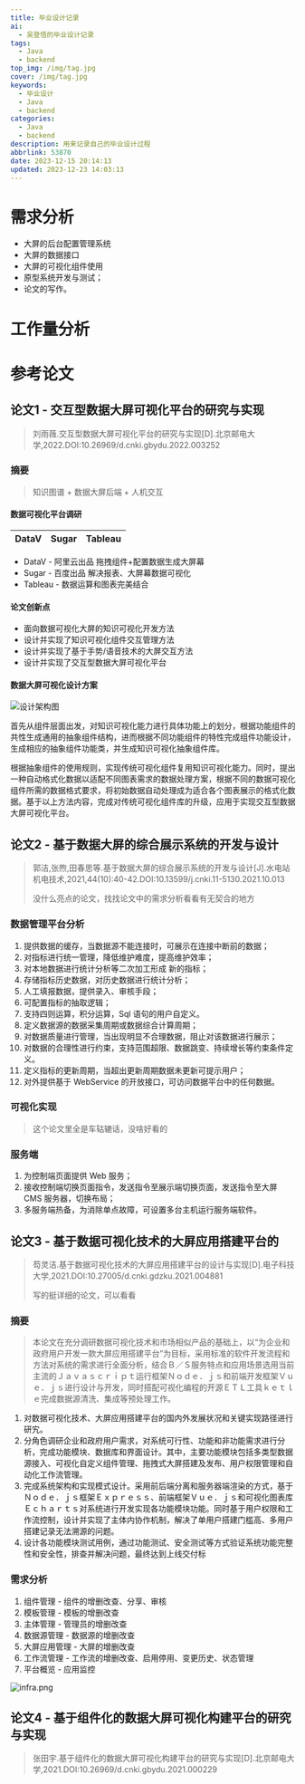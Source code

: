 ```yaml
---
title: 毕业设计记录
ai: 
  - 吴登悟的毕业设计记录
tags:
  - Java
  - backend
top_img: /img/tag.jpg
cover: /img/tag.jpg
keywords:
  - 毕业设计
  - Java
  - backend
categories:
  - Java
  - backend
description: 用来记录自己的毕业设计过程
abbrlink: 53870
date: 2023-12-15 20:14:13
updated: 2023-12-23 14:03:13
---
```


# 需求分析
- 大屏的后台配置管理系统
- 大屏的数据接口
- 大屏的可视化组件使用
- 原型系统开发与测试；
- 论文的写作。

# 工作量分析


# 参考论文

## 论文1 - 交互型数据大屏可视化平台的研究与实现

> 刘雨薇.交互型数据大屏可视化平台的研究与实现[D].北京邮电大学,2022.DOI:10.26969/d.cnki.gbydu.2022.003252

### 摘要

> 知识图谱 + 数据大屏后端 + 人机交互

#### 数据可视化平台调研

| DataV | Sugar | Tableau |
|-------|-------|---------|

- DataV - 阿里云出品 拖拽组件+配置数据生成大屏幕
- Sugar - 百度出品 解决报表、大屏幕数据可视化
- Tableau - 数据运算和图表完美结合
#### 论文创新点
- 面向数据可视化大屏的知识可视化开发方法
- 设计并实现了知识可视化组件交互管理方法
- 设计并实现了基于手势/语音技术的大屏交互方法
- 设计并实现了交互型数据大屏可视化平台

#### 数据大屏可视化设计方案
![设计架构图](/毕业设计记录/design.png)

首先从组件层面出发，对知识可视化能力进行具体功能上的划分，根据功能组件的共性生成通用的抽象组件结构，进而根据不同功能组件的特性完成组件功能设计，生成相应的抽象组件功能类，并生成知识可视化抽象组件库。

根据抽象组件的使用规则，实现传统可视化组件复用知识可视化能力。同时，提出一种自动格式化数据以适配不同图表需求的数据处理方案，根据不同的数据可视化组件所需的数据格式要求，将初始数据自动处理成为适合各个图表展示的格式化数据。基于以上方法内容，完成对传统可视化组件库的升级，应用于实现交互型数据大屏可视化平台。
## 论文2 - 基于数据大屏的综合展示系统的开发与设计

> 郭洁,张煦,田春思等.基于数据大屏的综合展示系统的开发与设计[J].水电站机电技术,2021,44(10):40-42.DOI:10.13599/j.cnki.11-5130.2021.10.013 
> 
> 没什么亮点的论文，找找论文中的需求分析看看有无契合的地方

### 数据管理平台分析
1. 提供数据的缓存，当数据源不能连接时，可展示在连接中断前的数据；
2. 对指标进行统一管理，降低维护难度，提高维护效率；
3. 对本地数据进行统计分析等二次加工形成 新的指标；
4. 存储指标历史数据，对历史数据进行统计分析；
5. 人工填报数据，提供录入、审核手段；
6. 可配置指标的抽取逻辑；
7. 支持四则运算，积分运算，Sql 语句的用户自定义。
8. 定义数据源的数据采集周期或数据综合计算周期；
9. 对数据质量进行管理，当出现明显不合理数据，阻止对该数据进行展示；
10. 对数据的合理性进行约束，支持范围超限、数据跳变、持续增长等约束条件定义。
11. 定义指标的更新周期，当超出更新周期数据未更新可提示用户；
12. 对外提供基于 WebService 的开放接口，可访问数据平台中的任何数据。
### 可视化实现
> 这个论文里全是车轱辘话，没啥好看的

### 服务端
1. 为控制端页面提供 Web 服务；
2. 接收控制端切换页面指令，发送指令至展示端切换页面，发送指令至大屏 CMS 服务器，切换布局；
3. 多服务端热备，为消除单点故障，可设置多台主机运行服务端软件。

## 论文3 - 基于数据可视化技术的大屏应用搭建平台的
> 芶灵洁.基于数据可视化技术的大屏应用搭建平台的设计与实现[D].电子科技大学,2021.DOI:10.27005/d.cnki.gdzku.2021.004881
> 
> 写的挺详细的论文，可以看看

### 摘要
> 本论文在充分调研数据可视化技术和市场相似产品的基础上，以“为企业和政府用户开发一款大屏应用搭建平台”为目标，采用标准的软件开发流程和方法对系统的需求进行全面分析，结合Ｂ／Ｓ服务特点和应用场景选用当前主流的Ｊａｖａｓｃｒｉｐｔ运行框架Ｎｏｄｅ．ｊｓ和前端开发框架Ｖｕｅ．ｊｓ进行设计与开发，同时搭配可视化编程的开源ＥＴＬ工具ｋｅｔｌｅ完成数据源清洗、集成等预处理工作。
1. 对数据可视化技术、大屏应用搭建平台的国内外发展状况和关键实现路径进行研宄。
2. 分角色调研企业和政府用户需求，对系统可行性、功能和非功能需求进行分析，完成功能模块、数据库和界面设计。其中，主要功能模块包括多类型数据源接入、可视化自定义组件管理、拖拽式大屏搭建及发布、用户权限管理和自动化工作流管理。
3. 完成系统架构和实现模式设计。采用前后端分离和服务器端渲染的方式，基于Ｎｏｄｅ．ｊｓ框架Ｅｘｐｒｅｓｓ、前端框架Ｖｕｅ．ｊｓ和可视化图表库Ｅｃｈａｒｔｓ对系统进行开发实现各功能模块功能。同时基于用户权限和工作流控制，设计并实现了主体内协作机制，解决了单用户搭建门槛高、多用户搭建记录无法溯源的问题。
4. 设计各功能模块测试用例，通过功能测试、安全测试等方式验证系统功能完整性和安全性，排查并解决问题，最终达到上线交付标

### 需求分析
1. 组件管理 - 组件的增删改查、分享、审核
2. 模板管理 - 模板的增删改查
3. 主体管理 - 管理员的增删改查
4. 数据源管理 - 数据源的增删改查
5. 大屏应用管理 - 大屏的增删改查
6. 工作流管理 - 工作流的增删改查、启用停用、变更历史、状态管理
7. 平台概览 - 应用监控

![infra.png](/毕业设计记录/infra.png)

## 论文4 - 基于组件化的数据大屏可视化构建平台的研究与实现
> 张田宇.基于组件化的数据大屏可视化构建平台的研究与实现[D].北京邮电大学,2021.DOI:10.26969/d.cnki.gbydu.2021.000229
> 
> 


